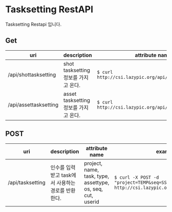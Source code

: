 # Tasksetting RestAPI
Tasksetting Restapi 입니다.

## Get
| uri | description | attribute name | example |
| --- | --- | --- | --- |
| /api/shottasksetting | shot tasksetting 정보를 가지고 온다. | `$ curl http://csi.lazypic.org/api/shottasksetting` |
| /api/assettasksetting | asset tasksetting 정보를 가지고 온다. | `$ curl http://csi.lazypic.org/api/assettasksetting` |

## POST
| uri | description | attribute name | example |
| --- | --- | --- | --- |
| /api/tasksetting | 인수를 입력받고 task에서 사용하는 경로를 반환한다. | project, name, task, type, assettype, os, seq, cut, userid | `$ curl -X POST -d "project=TEMP&seq=SS&cut=0010&task=comp" http://csi.lazypic.org/api/tasksetting` |